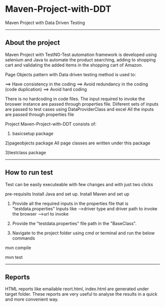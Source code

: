 # Maven-Project-with-DDT
Maven Project with Data Driven Testing

***************************************************************************************************************************************
## About the project
Maven Project with TestNG-Test automation framework is developed using selenium and Java to automate 
the product searching, adding to shopping cart and validating the added items in the shopping cart of Amazon.

Page Objects pattern with Data driven testing method is used to:

==> Have consistency in the coding
==> Avoid redundancy in the coding (code duplication)
==> Avoid hard coding

There is no hardcoding in code files. 
The input required to invoke the broswer instance are passed through properties file.
Diiferent sets of inputs are passed to test cases using DataProviderClass and excel
All the inputs are passed through properties file

Project Maven-Project-with-DDT consists of:

1) basicsetup package

2)pageobjects package
  All page classes are written under this package
  
3)testclass package

***************************************************************************************************************************************
## How to run test
Test can be easily executeable with few changes and with just two clicks

pre-requisits
Install Java and set up.
Install Maven and set up

1) Provide all the required inputs in the properties file that is "testdata.properties"
Inputs like 
-->driver type and driver path to invoke the browser
-->url to invoke

2) Provide the "testdata.properties" file path in the "BaseClass".

3) Navigate to the project folder using cmd or terminal and run the below commands

mvn compile

mvn test

****************************************************************************************************************************************
## Reports
HTML reports like emailable reort.html, index.html are generated under target folder. 
These reports are very useful to analyse the results in a quick and more convenient way.
